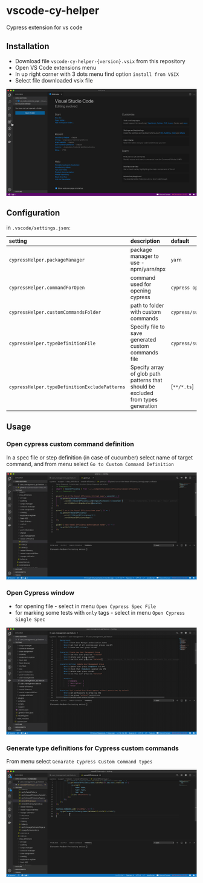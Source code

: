 # vscode-cy-helper
Cypress extension for vs code  
## Installation
* Download file `vscode-cy-helper-{version}.vsix` from this repository
* Open VS Code extensions menu
* In up right corner with 3 dots menu find option `install from VSIX`
* Select file downloaded vsix file  

![](./assets/install.gif)

## Configuration
in `.vscode/settings.json`:    

| setting                              | description                           | default           |    
|:--------------------------------------|:---------------------------------------|:-------------------|    
| `cypressHelper.packageManager`       | package manager to use - npm/yarn/npx | `yarn`            |    
| `cypressHelper.commandForOpen`       | command used for opening cypress      | `cypress open`    |    
| `cypressHelper.customCommandsFolder` | path to folder with custom commands   | `cypress/support` |    
| `cypressHelper.typeDefinitionFile` | Specify file to save generated custom commands file   | `cypress/support/customCommands.d.ts`|    
| `cypressHelper.typeDefinitionExcludePatterns` | Specify array of glob path patterns that should be excluded from types generation  | [`**/*.ts`] |    

## Usage
### Open cypress custom command definition
In a spec file or step definition (in case of cucumber) select name of target command, 
and from menu select `Go to Custom Command Definition`

![](./assets/goToCommand.gif)

### Open Cypress window
* for opening file - select in menu `Open Cypress Spec File`
* for marking some tests with `only` tags - select in menu `Open Cypress Single Spec`

![](./assets/openSingleSpec.gif)

### Generate type definitions for Cypress custom commands
From menu select `Genarate Cypress Custom Command types`

![](./assets/generateTypes.gif)